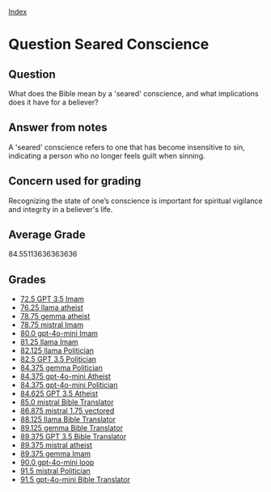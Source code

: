 
[Index](../../index.md)
# Question Seared Conscience
## Question
What does the Bible mean by a 'seared' conscience, and what implications does it have for a believer?

## Answer from notes
A 'seared' conscience refers to one that has become insensitive to sin, indicating a person who no longer feels guilt when sinning.

## Concern used for grading
Recognizing the state of one’s conscience is important for spiritual vigilance and integrity in a believer's life.

## Average Grade
84.55113636363636

## Grades
 * [72.5 GPT 3.5 Imam](../answers/GPT_3.5_Imam/Seared_Conscience.md)
 * [76.25 llama atheist](../answers/llama_atheist/Seared_Conscience.md)
 * [78.75 gemma atheist](../answers/gemma_atheist/Seared_Conscience.md)
 * [78.75 mistral Imam](../answers/mistral_Imam/Seared_Conscience.md)
 * [80.0 gpt-4o-mini Imam](../answers/gpt-4o-mini_Imam/Seared_Conscience.md)
 * [81.25 llama Imam](../answers/llama_Imam/Seared_Conscience.md)
 * [82.125 llama Politician](../answers/llama_Politician/Seared_Conscience.md)
 * [82.5 GPT 3.5 Politician](../answers/GPT_3.5_Politician/Seared_Conscience.md)
 * [84.375 gemma Politician](../answers/gemma_Politician/Seared_Conscience.md)
 * [84.375 gpt-4o-mini Atheist](../answers/gpt-4o-mini_Atheist/Seared_Conscience.md)
 * [84.375 gpt-4o-mini Politician](../answers/gpt-4o-mini_Politician/Seared_Conscience.md)
 * [84.625 GPT 3.5 Atheist](../answers/GPT_3.5_Atheist/Seared_Conscience.md)
 * [85.0 mistral Bible Translator](../answers/mistral_Bible_Translator/Seared_Conscience.md)
 * [86.875 mistral 1.75 vectored](../answers/mistral_1.75_vectored/Seared_Conscience.md)
 * [88.125 llama Bible Translator](../answers/llama_Bible_Translator/Seared_Conscience.md)
 * [89.125 gemma Bible Translator](../answers/gemma_Bible_Translator/Seared_Conscience.md)
 * [89.375 GPT 3.5 Bible Translator](../answers/GPT_3.5_Bible_Translator/Seared_Conscience.md)
 * [89.375 mistral atheist](../answers/mistral_atheist/Seared_Conscience.md)
 * [89.375 gemma Imam](../answers/gemma_Imam/Seared_Conscience.md)
 * [90.0 gpt-4o-mini loop](../answers/gpt-4o-mini_loop/Seared_Conscience.md)
 * [91.5 mistral Politician](../answers/mistral_Politician/Seared_Conscience.md)
 * [91.5 gpt-4o-mini Bible Translator](../answers/gpt-4o-mini_Bible_Translator/Seared_Conscience.md)
